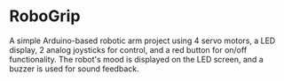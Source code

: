 # RoboGrip
A simple Arduino-based robotic arm project using 4 servo motors, a LED display, 2 analog joysticks for control, and a red button for on/off functionality. The robot's mood is displayed on the LED screen, and a buzzer is used for sound feedback.
